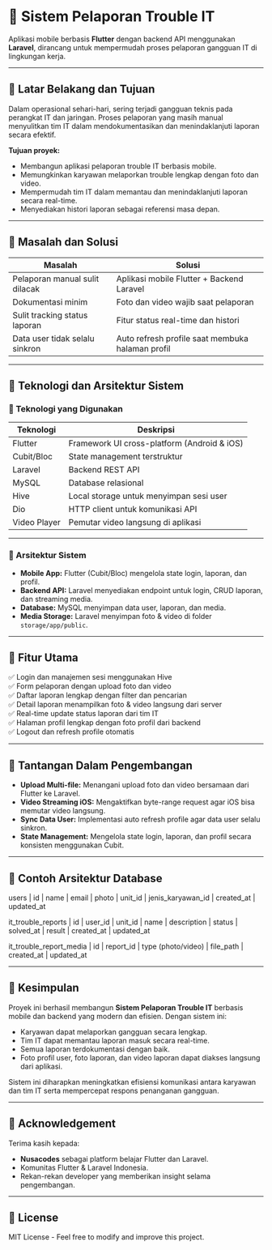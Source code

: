# 📍 Sistem Pelaporan Trouble IT
Aplikasi mobile berbasis **Flutter** dengan backend API menggunakan **Laravel**, dirancang untuk mempermudah proses pelaporan gangguan IT di lingkungan kerja.

---

## 📍 Latar Belakang dan Tujuan
Dalam operasional sehari-hari, sering terjadi gangguan teknis pada perangkat IT dan jaringan. Proses pelaporan yang masih manual menyulitkan tim IT dalam mendokumentasikan dan menindaklanjuti laporan secara efektif.

**Tujuan proyek:**
- Membangun aplikasi pelaporan trouble IT berbasis mobile.
- Memungkinkan karyawan melaporkan trouble lengkap dengan foto dan video.
- Mempermudah tim IT dalam memantau dan menindaklanjuti laporan secara real-time.
- Menyediakan histori laporan sebagai referensi masa depan.

---

## 📍 Masalah dan Solusi

| Masalah | Solusi |
|---|---|
| Pelaporan manual sulit dilacak | Aplikasi mobile Flutter + Backend Laravel |
| Dokumentasi minim | Foto dan video wajib saat pelaporan |
| Sulit tracking status laporan | Fitur status real-time dan histori |
| Data user tidak selalu sinkron | Auto refresh profile saat membuka halaman profil |

---

## 📍 Teknologi dan Arsitektur Sistem

### 🔧 Teknologi yang Digunakan

| Teknologi | Deskripsi |
|---|---|
| Flutter | Framework UI cross-platform (Android & iOS) |
| Cubit/Bloc | State management terstruktur |
| Laravel | Backend REST API |
| MySQL | Database relasional |
| Hive | Local storage untuk menyimpan sesi user |
| Dio | HTTP client untuk komunikasi API |
| Video Player | Pemutar video langsung di aplikasi |

---

### 🔧 Arsitektur Sistem

- **Mobile App:** Flutter (Cubit/Bloc) mengelola state login, laporan, dan profil.
- **Backend API:** Laravel menyediakan endpoint untuk login, CRUD laporan, dan streaming media.
- **Database:** MySQL menyimpan data user, laporan, dan media.
- **Media Storage:** Laravel menyimpan foto & video di folder `storage/app/public`.

---

## 📍 Fitur Utama

✅ Login dan manajemen sesi menggunakan Hive  
✅ Form pelaporan dengan upload foto dan video  
✅ Daftar laporan lengkap dengan filter dan pencarian  
✅ Detail laporan menampilkan foto & video langsung dari server  
✅ Real-time update status laporan dari tim IT  
✅ Halaman profil lengkap dengan foto profil dari backend  
✅ Logout dan refresh profile otomatis

---

## 📍 Tantangan Dalam Pengembangan

- **Upload Multi-file:** Menangani upload foto dan video bersamaan dari Flutter ke Laravel.
- **Video Streaming iOS:** Mengaktifkan byte-range request agar iOS bisa memutar video langsung.
- **Sync Data User:** Implementasi auto refresh profile agar data user selalu sinkron.
- **State Management:** Mengelola state login, laporan, dan profil secara konsisten menggunakan Cubit.

---

## 📍 Contoh Arsitektur Database
users
| id
| name
| email
| photo
| unit_id
| jenis_karyawan_id
| created_at
| updated_at

it_trouble_reports
| id
| user_id
| unit_id
| name
| description
| status
| solved_at
| result
| created_at
| updated_at

it_trouble_report_media
| id
| report_id
| type (photo/video)
| file_path
| created_at
| updated_at

---

## 📍 Kesimpulan

Proyek ini berhasil membangun **Sistem Pelaporan Trouble IT** berbasis mobile dan backend yang modern dan efisien. Dengan sistem ini:

- Karyawan dapat melaporkan gangguan secara lengkap.
- Tim IT dapat memantau laporan masuk secara real-time.
- Semua laporan terdokumentasi dengan baik.
- Foto profil user, foto laporan, dan video laporan dapat diakses langsung dari aplikasi.

Sistem ini diharapkan meningkatkan efisiensi komunikasi antara karyawan dan tim IT serta mempercepat respons penanganan gangguan.

---

## 📍 Acknowledgement

Terima kasih kepada:
- **Nusacodes** sebagai platform belajar Flutter dan Laravel.
- Komunitas Flutter & Laravel Indonesia.
- Rekan-rekan developer yang memberikan insight selama pengembangan.

---

## 📍 License

MIT License - Feel free to modify and improve this project.
